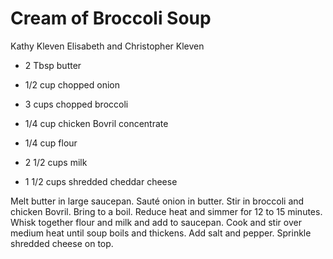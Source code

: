 # Cream of Broccoli Soup

Kathy Kleven
Elisabeth and Christopher Kleven

- 2 Tbsp butter
- 1/2 cup chopped onion
- 3 cups chopped broccoli
- 1/4 cup chicken Bovril concentrate

- 1/4 cup flour
- 2 1/2 cups milk
- 1 1/2 cups shredded cheddar cheese

Melt butter in large saucepan. Sauté onion in butter. Stir in broccoli and chicken Bovril. Bring to a boil. Reduce heat and simmer for 12 to 15 minutes. Whisk together flour and milk and add to saucepan. Cook and stir over medium heat until soup boils and thickens. Add salt and pepper.  Sprinkle shredded cheese on top.